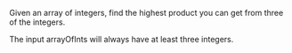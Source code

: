 Given an array of integers, find the highest product you can get from three of the integers.

The input arrayOfInts will always have at least three integers.